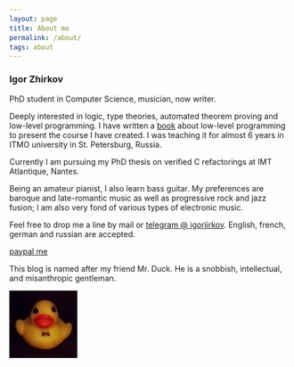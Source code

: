 ```yaml
---
layout: page
title: About me
permalink: /about/
tags: about
---
```



### Igor Zhirkov

PhD student in Computer Science, musician, now writer.

Deeply interested in logic, type theories, automated theorem proving and
low-level programming. I have written a
[book](http://amazon.com/Low-Level-Programming-Assembly-Execution-Architecture/dp/1484224027)
about low-level programming to present the course I have created.  I was
teaching it for almost 6 years in ITMO university in St. Petersburg, Russia.

Currently I am pursuing my PhD thesis on verified C refactorings at IMT
Atlantique, Nantes.


Being an amateur pianist, I also learn bass guitar. My preferences are baroque
and late-romantic music as well as progressive rock and jazz fusion; I am also
very fond of various types of electronic music. 

Feel free to drop me a line by mail or [telegram @ igorjirkov](http://t.me/igorjirkov). English, french, german and russian are
accepted.

[paypal me](http://paypal.me/izhirkov)

This blog is named after my friend Mr. Duck. He is a snobbish, intellectual,
and misanthropic gentleman.

![duck](/images/bigduck.png) 
